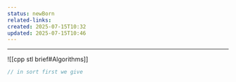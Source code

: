 ```yaml
---
status: newBorn
related-links: 
created: 2025-07-15T10:32
updated: 2025-07-15T10:46
---
```

---

![[cpp stl brief#Algorithms]]

```cpp
// in sort first we give 
```

